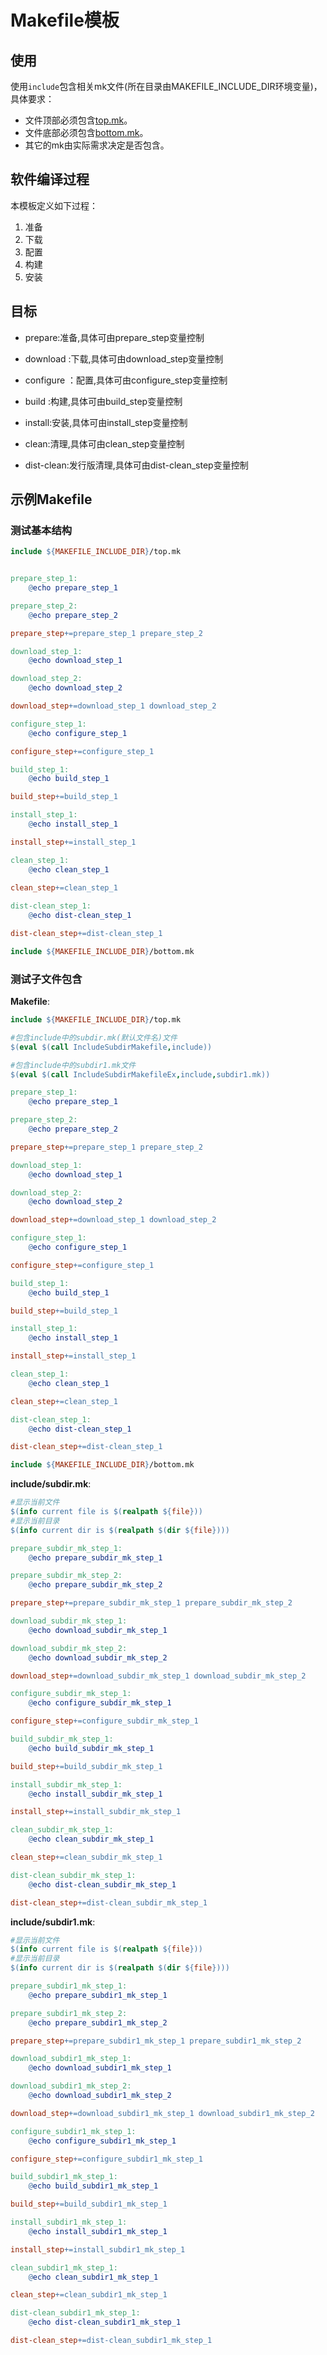# Makefile模板

## 使用

使用`include`包含相关mk文件(所在目录由MAKEFILE_INCLUDE_DIR环境变量)，具体要求：

- 文件顶部必须包含[top.mk](top.mk)。
- 文件底部必须包含[bottom.mk](bottom.mk)。
- 其它的mk由实际需求决定是否包含。

## 软件编译过程

本模板定义如下过程：

1. 准备
2. 下载
3. 配置
4. 构建
5. 安装

## 目标

- prepare:准备,具体可由prepare_step变量控制
- download :下载,具体可由download_step变量控制
- configure ：配置,具体可由configure_step变量控制

- build :构建,具体可由build_step变量控制

- install:安装,具体可由install_step变量控制

- clean:清理,具体可由clean_step变量控制

- dist-clean:发行版清理,具体可由dist-clean_step变量控制

## 示例Makefile

### 测试基本结构

```Makefile
include ${MAKEFILE_INCLUDE_DIR}/top.mk


prepare_step_1:
	@echo prepare_step_1

prepare_step_2:
	@echo prepare_step_2

prepare_step+=prepare_step_1 prepare_step_2

download_step_1:
	@echo download_step_1

download_step_2:
	@echo download_step_2

download_step+=download_step_1 download_step_2

configure_step_1:
	@echo configure_step_1

configure_step+=configure_step_1

build_step_1:
	@echo build_step_1

build_step+=build_step_1

install_step_1:
	@echo install_step_1

install_step+=install_step_1

clean_step_1:
	@echo clean_step_1
        
clean_step+=clean_step_1

dist-clean_step_1:
	@echo dist-clean_step_1

dist-clean_step+=dist-clean_step_1

include ${MAKEFILE_INCLUDE_DIR}/bottom.mk
```

### 测试子文件包含

**Makefile**:

```makefile
include ${MAKEFILE_INCLUDE_DIR}/top.mk

#包含include中的subdir.mk(默认文件名)文件
$(eval $(call IncludeSubdirMakefile,include))

#包含include中的subdir1.mk文件
$(eval $(call IncludeSubdirMakefileEx,include,subdir1.mk))

prepare_step_1:
	@echo prepare_step_1

prepare_step_2:
	@echo prepare_step_2

prepare_step+=prepare_step_1 prepare_step_2

download_step_1:
	@echo download_step_1

download_step_2:
	@echo download_step_2

download_step+=download_step_1 download_step_2

configure_step_1:
	@echo configure_step_1

configure_step+=configure_step_1

build_step_1:
	@echo build_step_1

build_step+=build_step_1

install_step_1:
	@echo install_step_1

install_step+=install_step_1

clean_step_1:
	@echo clean_step_1

clean_step+=clean_step_1

dist-clean_step_1:
	@echo dist-clean_step_1

dist-clean_step+=dist-clean_step_1

include ${MAKEFILE_INCLUDE_DIR}/bottom.mk
```

**include/subdir.mk**:

```makefile
#显示当前文件
$(info current file is $(realpath ${file}))
#显示当前目录
$(info current dir is $(realpath $(dir ${file})))

prepare_subdir_mk_step_1:
	@echo prepare_subdir_mk_step_1

prepare_subdir_mk_step_2:
	@echo prepare_subdir_mk_step_2

prepare_step+=prepare_subdir_mk_step_1 prepare_subdir_mk_step_2

download_subdir_mk_step_1:
	@echo download_subdir_mk_step_1

download_subdir_mk_step_2:
	@echo download_subdir_mk_step_2

download_step+=download_subdir_mk_step_1 download_subdir_mk_step_2

configure_subdir_mk_step_1:
	@echo configure_subdir_mk_step_1

configure_step+=configure_subdir_mk_step_1

build_subdir_mk_step_1:
	@echo build_subdir_mk_step_1

build_step+=build_subdir_mk_step_1

install_subdir_mk_step_1:
	@echo install_subdir_mk_step_1

install_step+=install_subdir_mk_step_1

clean_subdir_mk_step_1:
	@echo clean_subdir_mk_step_1

clean_step+=clean_subdir_mk_step_1

dist-clean_subdir_mk_step_1:
	@echo dist-clean_subdir_mk_step_1

dist-clean_step+=dist-clean_subdir_mk_step_1

```

**include/subdir1.mk**:

```makefile
#显示当前文件
$(info current file is $(realpath ${file}))
#显示当前目录
$(info current dir is $(realpath $(dir ${file})))

prepare_subdir1_mk_step_1:
	@echo prepare_subdir1_mk_step_1

prepare_subdir1_mk_step_2:
	@echo prepare_subdir1_mk_step_2

prepare_step+=prepare_subdir1_mk_step_1 prepare_subdir1_mk_step_2

download_subdir1_mk_step_1:
	@echo download_subdir1_mk_step_1

download_subdir1_mk_step_2:
	@echo download_subdir1_mk_step_2

download_step+=download_subdir1_mk_step_1 download_subdir1_mk_step_2

configure_subdir1_mk_step_1:
	@echo configure_subdir1_mk_step_1

configure_step+=configure_subdir1_mk_step_1

build_subdir1_mk_step_1:
	@echo build_subdir1_mk_step_1

build_step+=build_subdir1_mk_step_1

install_subdir1_mk_step_1:
	@echo install_subdir1_mk_step_1

install_step+=install_subdir1_mk_step_1

clean_subdir1_mk_step_1:
	@echo clean_subdir1_mk_step_1

clean_step+=clean_subdir1_mk_step_1

dist-clean_subdir1_mk_step_1:
	@echo dist-clean_subdir1_mk_step_1

dist-clean_step+=dist-clean_subdir1_mk_step_1

```

